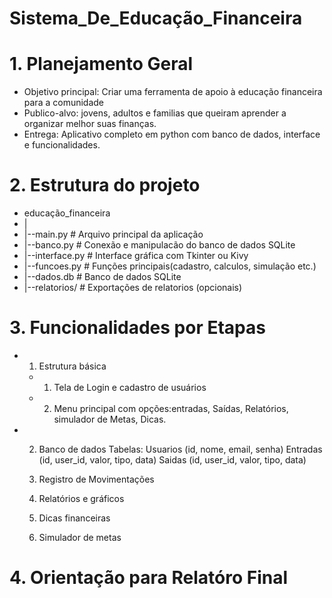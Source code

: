 # Sistema_De_Educação_Financeira

# 1. Planejamento Geral
  - Objetivo principal: Criar uma ferramenta de apoio à educação financeira para a comunidade
  - Publico-alvo: jovens, adultos e familias que queiram aprender a organizar melhor suas finanças.
  - Entrega: Aplicativo completo em python com banco de dados, interface e funcionalidades.

# 2. Estrutura do projeto
  - educação_financeira
  - |
  - |--main.py                # Arquivo principal  da aplicação
  - |--banco.py               # Conexão e manipulacão do banco de dados SQLite
  - |--interface.py           # Interface gráfica com Tkinter ou Kivy
  - |--funcoes.py             # Funções principais(cadastro, calculos, simulação etc.)
  - |--dados.db               # Banco de dados SQLite
  - |--relatorios/            # Exportações de relatorios (opcionais)

# 3. Funcionalidades por Etapas
 - 1. Estrutura básica
    - 1. Tela de Login e cadastro de usuários
    - 2. Menu principal com opções:entradas, Saídas, Relatórios, simulador de Metas, Dicas.

- 2. Banco de dados
     Tabelas:
       Usuarios (id, nome, email, senha)
       Entradas (id, user_id, valor, tipo, data)
       Saidas (id, user_id, valor, tipo, data)
     
  4. Registro de Movimentações
  
  5. Relatórios e gráficos
  
  6. Dicas financeiras
  
  7. Simulador de metas

# 4. Orientação para Relatóro Final
  
